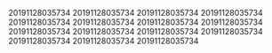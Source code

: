 20191128035734
20191128035734
20191128035734
20191128035734
20191128035734
20191128035734
20191128035734
20191128035734
20191128035734
20191128035734
20191128035734
20191128035734
20191128035734
20191128035734
20191128035734
